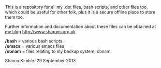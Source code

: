 This is a repository for all my .dot files, bash scripts, and other files too, which could be useful for other folk, plus it is a secure offline place to store them too.

Further information and documentation about these files can be obtained at [my blog](http://www.sharons.org.uk "A Taste of Linux") http://www.sharons.org.uk

**/bash** = various bash scripts.<br /> 
**/emacs** = various emacs files<br />
**/obnam** = files relating to my backup system, obnam.

 Sharon Kimble. 29 September 2013.
